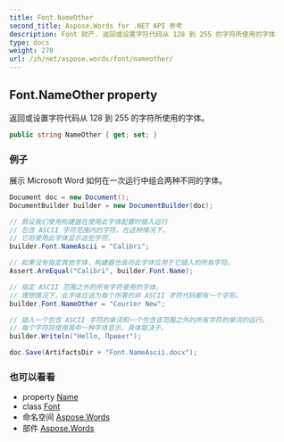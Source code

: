 ```yaml
---
title: Font.NameOther
second_title: Aspose.Words for .NET API 参考
description: Font 财产. 返回或设置字符代码从 128 到 255 的字符所使用的字体
type: docs
weight: 270
url: /zh/net/aspose.words/font/nameother/
---
```

## Font.NameOther property

返回或设置字符代码从 128 到 255 的字符所使用的字体。

```csharp
public string NameOther { get; set; }
```

### 例子

展示 Microsoft Word 如何在一次运行中组合两种不同的字体。

```csharp
Document doc = new Document();
DocumentBuilder builder = new DocumentBuilder(doc);

// 假设我们使用构建器在使用此字体配置时插入运行
// 包含 ASCII 字符范围内的字符。在这种情况下，
// 它将使用此字体显示这些字符。
builder.Font.NameAscii = "Calibri";

// 如果没有指定其他字体，构建器也会将此字体应用于它插入的所有字符。
Assert.AreEqual("Calibri", builder.Font.Name);

// 指定 ASCII 范围之外的所有字符使用的字体。
// 理想情况下，此字体应该为每个所需的非 ASCII 字符代码都有一个字形。
builder.Font.NameOther = "Courier New";

// 插入一个包含 ASCII 字符的单词和一个包含该范围之外的所有字符的单词的运行。
// 每个字符将使用其中一种字体显示，具体取决于。
builder.Writeln("Hello, Привет");

doc.Save(ArtifactsDir + "Font.NameAscii.docx");
```

### 也可以看看

* property [Name](../name/)
* class [Font](../)
* 命名空间 [Aspose.Words](../../font/)
* 部件 [Aspose.Words](../../../)


